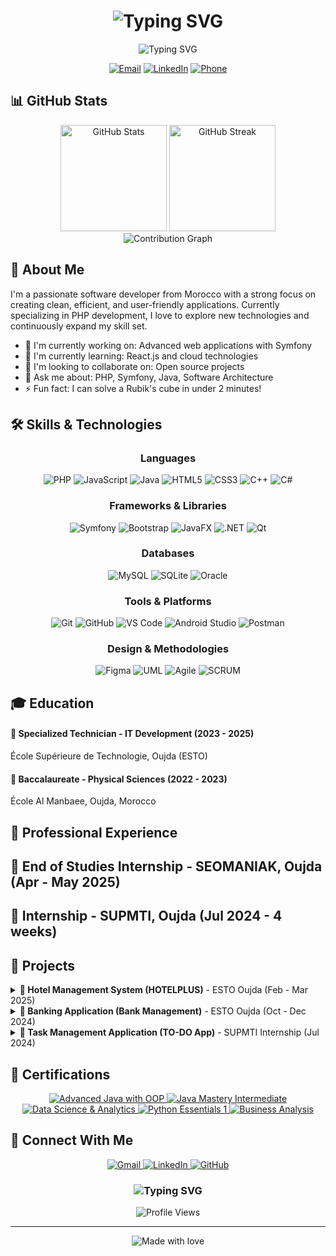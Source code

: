 <h1 align="center">
  <img src="https://readme-typing-svg.herokuapp.com?font=Montserrat&weight=700&size=32&duration=3000&pause=1000&color=0891B2&center=true&vCenter=true&width=500&lines=Hello+World!+👋;I'm+Aymane+AZIZ;Welcome+to+my+GitHub!" alt="Typing SVG" />
</h1>

<p align="center">
  <img src="https://readme-typing-svg.herokuapp.com?font=Fira+Code&pause=1000&color=38BDF8&center=true&vCenter=true&width=435&lines=Software+Developer;Full-Stack+Developer;Tech+Enthusiast;Problem+Solver" alt="Typing SVG" />
</p>

<div align="center">
  
  [![Email](https://img.shields.io/badge/Email-aymenaziz1234g%40gmail.com-D14836?style=for-the-badge&logo=gmail&logoColor=white)](mailto:aymenaziz1234g@gmail.com)
  [![LinkedIn](https://img.shields.io/badge/LinkedIn-Aymane_AZIZ-0077B5?style=for-the-badge&logo=linkedin&logoColor=white)](https://www.linkedin.com/in/aziz77)
  [![Phone](https://img.shields.io/badge/Phone-+212766633323-22C55E?style=for-the-badge&logo=whatsapp&logoColor=white)](tel:+212766633323)
  
</div>


## 📊 GitHub Stats

<div align="center">
  <img src="https://github-readme-stats.vercel.app/api?username=aymaneaziz&show_icons=true&theme=radical" height="170px" alt="GitHub Stats" />
  <img src="https://github-readme-activity-graph.vercel.app/graph?username=aymaneaziz&theme=react-dark" height="170px" alt="GitHub Streak" />
</div>

<div align="center">
  <img src="https://github-readme-activity-graph.vercel.app/graph?username=aymaneaziz&theme=react-dark" alt="Contribution Graph" />
</div>

## 🚀 About Me

I'm a passionate software developer from Morocco with a strong focus on creating clean, efficient, and user-friendly applications. Currently specializing in PHP development, I love to explore new technologies and continuously expand my skill set.

- 🔭 I'm currently working on: Advanced web applications with Symfony
- 🌱 I'm currently learning: React.js and cloud technologies
- 👯 I'm looking to collaborate on: Open source projects
- 💬 Ask me about: PHP, Symfony, Java, Software Architecture
- ⚡ Fun fact: I can solve a Rubik's cube in under 2 minutes!

## 🛠️ Skills & Technologies

<div align="center">

  ### Languages
  ![PHP](https://img.shields.io/badge/PHP-777BB4?style=for-the-badge&logo=php&logoColor=white)
  ![JavaScript](https://img.shields.io/badge/JavaScript-F7DF1E?style=for-the-badge&logo=javascript&logoColor=black)
  ![Java](https://img.shields.io/badge/Java-ED8B00?style=for-the-badge&logo=openjdk&logoColor=white)
  ![HTML5](https://img.shields.io/badge/HTML5-E34F26?style=for-the-badge&logo=html5&logoColor=white)
  ![CSS3](https://img.shields.io/badge/CSS3-1572B6?style=for-the-badge&logo=css3&logoColor=white)
  ![C++](https://img.shields.io/badge/C++-00599C?style=for-the-badge&logo=c%2B%2B&logoColor=white)
  ![C#](https://img.shields.io/badge/C%23-239120?style=for-the-badge&logo=csharp&logoColor=white)
  
  ### Frameworks & Libraries
  ![Symfony](https://img.shields.io/badge/Symfony-000000?style=for-the-badge&logo=symfony&logoColor=white)
  ![Bootstrap](https://img.shields.io/badge/Bootstrap-563D7C?style=for-the-badge&logo=bootstrap&logoColor=white)
  ![JavaFX](https://img.shields.io/badge/JavaFX-007396?style=for-the-badge&logo=java&logoColor=white)
  ![.NET](https://img.shields.io/badge/.NET-512BD4?style=for-the-badge&logo=dotnet&logoColor=white)
  ![Qt](https://img.shields.io/badge/Qt-41CD52?style=for-the-badge&logo=qt&logoColor=white)

  ### Databases
  ![MySQL](https://img.shields.io/badge/MySQL-4479A1?style=for-the-badge&logo=mysql&logoColor=white)
  ![SQLite](https://img.shields.io/badge/SQLite-003B57?style=for-the-badge&logo=sqlite&logoColor=white)
  ![Oracle](https://img.shields.io/badge/Oracle-F80000?style=for-the-badge&logo=oracle&logoColor=white)

  ### Tools & Platforms
  ![Git](https://img.shields.io/badge/Git-F05032?style=for-the-badge&logo=git&logoColor=white)
  ![GitHub](https://img.shields.io/badge/GitHub-181717?style=for-the-badge&logo=github&logoColor=white)
  ![VS Code](https://img.shields.io/badge/VS_Code-007ACC?style=for-the-badge&logo=visual-studio-code&logoColor=white)
  ![Android Studio](https://img.shields.io/badge/Android_Studio-3DDC84?style=for-the-badge&logo=android-studio&logoColor=white)
  ![Postman](https://img.shields.io/badge/Postman-FF6C37?style=for-the-badge&logo=postman&logoColor=white)

  ### Design & Methodologies
  ![Figma](https://img.shields.io/badge/Figma-F24E1E?style=for-the-badge&logo=figma&logoColor=white)
  ![UML](https://img.shields.io/badge/UML-0B1F35?style=for-the-badge&logo=uml&logoColor=white)
  ![Agile](https://img.shields.io/badge/Agile-009688?style=for-the-badge&logo=agile&logoColor=white)
  ![SCRUM](https://img.shields.io/badge/SCRUM-6DB33F?style=for-the-badge&logo=scrum&logoColor=white)

</div>

## 🎓 Education

<div align="left">
  <h4>🎯 Specialized Technician - IT Development (2023 - 2025)</h4>
  <p>École Supérieure de Technologie, Oujda (ESTO)</p>
  
  <h4>🎯 Baccalaureate - Physical Sciences (2022 - 2023)</h4>
  <p>École Al Manbaee, Oujda, Morocco</p>
</div>

## 💼 Professional Experience

<div align="left">
  <h2>🔹 End of Studies Internship - SEOMANIAK, Oujda (Apr - May 2025)</h2>
  <h2>🔹 Internship - SUPMTI, Oujda (Jul 2024 - 4 weeks)</h2>
</div>

## 📂 Projects

<details>
  <summary><b>🏨 Hotel Management System (HOTELPLUS)</b> - ESTO Oujda (Feb - Mar 2025)</summary>
  <p>
    Development of dual applications (web and desktop) for managing hotel reservations, rooms, services, and more.<br>
    <b>Technologies:</b> MVC Architecture, HTML, CSS, JavaScript, AJAX, PHP, MySQL, Java, JavaFX
  </p>
</details>

<details>
  <summary><b>🧮 Banking Application (Bank Management)</b> - ESTO Oujda (Oct - Dec 2024)</summary>
  <p>
    Creation of a secure banking system with account management, transaction processing, and authentication features.<br>
    <b>Technologies:</b> Qt Creator, C++, SQLite
  </p>
</details>

<details>
  <summary><b>📑 Task Management Application (TO-DO App)</b> - SUPMTI Internship (Jul 2024)</summary>
  <p>
    Development of an application for managing tasks, projects, and progress tracking.<br>
    <b>Technologies:</b> HTML, CSS, JavaScript, PHP, MySQL
  </p>
</details>

## 🏅 Certifications

<div align="center">
  <a href="https://www.udemy.com/certificate/UC-4b065a41-60c5-4e37-886e-4fa778f999a8/">
    <img src="https://img.shields.io/badge/Udemy-Advanced_Java_with_OOP-EC5252?style=for-the-badge&logo=udemy&logoColor=white" alt="Advanced Java with OOP">
  </a>
  
  <a href="https://www.udemy.com/certificate/UC-f0248104-319d-4c2d-89ca-be8f20a0b181/">
    <img src="https://img.shields.io/badge/Udemy-Java_Mastery_Intermediate-EC5252?style=for-the-badge&logo=udemy&logoColor=white" alt="Java Mastery Intermediate">
  </a>
  
  <a href="https://www.life-global.org/certificate/ce493ffb-fcbc-40f3-a484-407348c2f3aa">
    <img src="https://img.shields.io/badge/HP_LIFE-Data_Science_&_Analytics-0096D6?style=for-the-badge&logo=hp&logoColor=white" alt="Data Science & Analytics">
  </a>
  
  <a href="https://www.credly.com/badges/40cfbed1-6c70-41fb-adc6-b75ac4f41a24">
    <img src="https://img.shields.io/badge/Cisco-Python_Essentials_1-1BA0D7?style=for-the-badge&logo=cisco&logoColor=white" alt="Python Essentials 1">
  </a>
  
  <a href="https://coursera.org/share/1c3dbfb3bf48f978529d4805ce23c266">
    <img src="https://img.shields.io/badge/Coursera-Business_Analysis_&_Process_Management-0056D2?style=for-the-badge&logo=coursera&logoColor=white" alt="Business Analysis">
  </a>
</div>



## 📱 Connect With Me

<div align="center">
  <a href="mailto:aymenaziz1234g@gmail.com">
    <img src="https://img.shields.io/badge/Gmail-D14836?style=for-the-badge&logo=gmail&logoColor=white" alt="Gmail">
  </a>
  <a href="https://www.linkedin.com/in/aziz77">
    <img src="https://img.shields.io/badge/LinkedIn-0077B5?style=for-the-badge&logo=linkedin&logoColor=white" alt="LinkedIn">
  </a>
  <a href="https://github.com/aymaneaziz">
    <img src="https://img.shields.io/badge/GitHub-100000?style=for-the-badge&logo=github&logoColor=white" alt="GitHub">
  </a>
</div>

<h3 align="center">
  <img src="https://readme-typing-svg.herokuapp.com?font=Montserrat&weight=600&size=22&pause=1000&color=38BDF8&center=true&vCenter=true&width=500&lines=Always+learning%2C+always+growing.;Thank+you+for+visiting+my+profile!" alt="Typing SVG" />
</h3>

<div align="center">
  <img src="https://komarev.com/ghpvc/?username=aymaneaziz&color=0891B2&style=for-the-badge" alt="Profile Views" />
</div>

---

<p align="center">
  <img src="https://img.shields.io/badge/Made%20with%20❤️%20by-Aymane%20AZIZ-F43F5E?style=for-the-badge" alt="Made with love">
</p>
